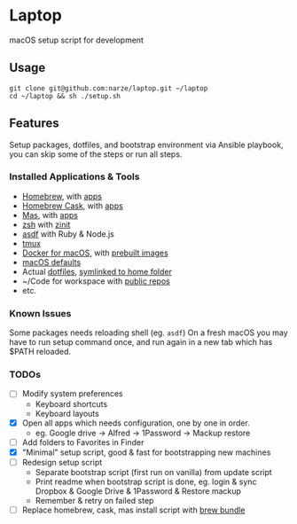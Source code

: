 # Laptop
macOS setup script for development

## Usage
```shell
git clone git@github.com:narze/laptop.git ~/laptop
cd ~/laptop && sh ./setup.sh
```

## Features
Setup packages, dotfiles, and bootstrap environment via Ansible playbook, you can skip some of the steps or run all steps.

### Installed Applications & Tools
- [Homebrew](https://brew.sh), with [apps](./ansible/roles/packages/tasks/homebrew.yml)
- [Homebrew Cask](https://github.com/Homebrew/homebrew-cask), with [apps](./ansible/roles/packages/tasks/cask.yml)
- [Mas](https://github.com/mas-cli/mas), with [apps](./ansible/roles/packages/tasks/mas.yml)
- [zsh](http://zsh.org/) with [zinit](https://github.com/zdharma/zinit)
- [asdf](https://asdf-vm.com) with Ruby & Node.js
- [tmux](https://github.com/tmux/tmux/)
- [Docker for macOS](https://docs.docker.com/docker-for-mac/), with [prebuilt images](./ansible/roles/packages/tasks/docker.yml)
- [macOS defaults](./etc/macos)
- Actual [dotfiles](./etc), [symlinked to home folder](./ansible/roles/local/tasks/dotfiles.yml)
- ~/Code for workspace with [public repos](./ansible/roles/local/tasks/code.yml)
- etc.

### Known Issues
Some packages needs reloading shell (eg. `asdf`) On a fresh macOS you may have to run setup command once, and run again in a new tab which has $PATH reloaded.

### TODOs
- [ ] Modify system preferences
  - Keyboard shortcuts
  - Keyboard layouts
- [x] Open all apps which needs configuration, one by one in order.
  - eg. Google drive -> Alfred -> 1Password -> Mackup restore
- [ ] Add folders to Favorites in Finder
- [x] "Minimal" setup script, good & fast for bootstrapping new machines
- [ ] Redesign setup script
  - Separate bootstrap script (first run on vanilla) from update script
  - Print readme when bootstrap script is done, eg. login & sync Dropbox & Google Drive & 1Password & Restore mackup
  - Remember & retry on failed step
- [ ] Replace homebrew, cask, mas install script with [brew bundle](https://github.com/Homebrew/homebrew-bundle)
